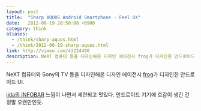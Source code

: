 ```yaml
---
layout: post
title:  "Sharp AQUOS Android Smartphone - Feel UX"
date:   2012-06-19 20:50:08 +0900
category: think
aliases:
  - /think/sharp-aquos.html
  - /think/2012-06-19-sharp-aquos.html
link: http://vimeo.com/43224490
description: NeXT 컴퓨터 등을 디자인해온 디자인 에이전시 frog가 디자인한 안드로이드 UI.
---
```


NeXT 컴퓨터와 Sony의 TV 등을 디자인해온 디자인 에이전시 [frog](http://www.frogdesign.com/)가 디자인한 안드로이드 UI.

[iida의 INFOBAR](http://www.au.kddi.com/infobar/index.html) 느낌이 나면서 세련되고 멋있다. 안드로이드 기기에 호감이 생긴 건 정말 오랜만인듯.
